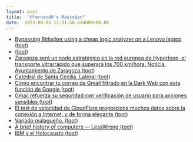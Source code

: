 ```yaml
---
layout: post
title:  "@fernand0's Mastodon"
date:  2023-09-03 11:31:58.624000+00:00
---
```

*  [Bypassing Bitlocker using a cheap logic analyzer on a Lenovo laptop ](https://www.errno.fr/BypassingBitlocker.htm) ([toot](https://mastodon.social/@fernand0/111000991735647403))
*  [ ](https://mastodon.social/@GonzaloON) ([toot](https://mastodon.social/@fernand0/111000902189018511))
*  [Zaragoza será un nodo estratégico en la red europea de Hyperloop, el transporte ultrarrápido que superará los 700 km/hora. Noticia. Ayuntamiento de Zaragoza ](https://www.zaragoza.es/sede/servicio/noticia/31428) ([toot](https://mastodon.social/@fernand0/111000828710513970))
*  [Catedral de Santa Cecilia. Lateral ](https://www.flickr.com/photos/fernand0/53158542191) ([toot](https://mastodon.social/@fernand0/111000668151895525))
*  [Cómo encontrar tu correo de Gmail filtrado en la Dark Web con esta función de Google ](https://www.xataka.com/basics/como-encontrar-tu-correo-gmail-dark-web-esta-funcion-googl) ([toot](https://mastodon.social/@fernand0/111000591448522151))
*  [Gmail refuerza su seguridad con verificación de usuario para acciones sensibles ](https://wwwhatsnew.com/2023/08/28/gmail-refuerza-su-seguridad-con-verificacion-de-usuario-para-acciones-sensibles) ([toot](https://mastodon.social/@fernand0/111000336495321002))
*  [El test de velocidad de CloudFlare proporciona muchos datos sobre la conexión a Internet, y de forma elegante ](https://www.microsiervos.com/archivo/internet/test-velocidad-cloudflare-datos-conexion-internet-elegante.htm) ([toot](https://mastodon.social/@fernand0/110999994530589669))
*  [Variado malagueño. ](https://avecesunafoto.wordpress.com/2023/09/02/variado-malagueno) ([toot](https://mastodon.social/@fernand0/110996734202035613))
*  [A brief history of computers — LessWrong ](https://www.lesswrong.com/posts/vfRpzyGsikujm9ujj/a-brief-history-of-computer) ([toot](https://mastodon.social/@fernand0/110996657293456440))
*  [IBM y el Holocausto ](https://revistareplicante.com/ibm-y-el-holocausto) ([toot](https://mastodon.social/@fernand0/110996419134208810))
